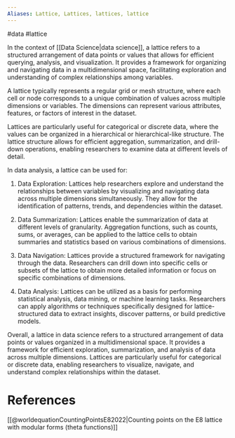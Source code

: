 ```yaml
---
Aliases: Lattice, Lattices, lattices, lattice
---
```

#data #lattice

In the context of [[Data Science|data science]], a lattice refers to a structured arrangement of data points or values that allows for efficient querying, analysis, and visualization. It provides a framework for organizing and navigating data in a multidimensional space, facilitating exploration and understanding of complex relationships among variables.

A lattice typically represents a regular grid or mesh structure, where each cell or node corresponds to a unique combination of values across multiple dimensions or variables. The dimensions can represent various attributes, features, or factors of interest in the dataset.

Lattices are particularly useful for categorical or discrete data, where the values can be organized in a hierarchical or hierarchical-like structure. The lattice structure allows for efficient aggregation, summarization, and drill-down operations, enabling researchers to examine data at different levels of detail.

In data analysis, a lattice can be used for:

1. Data Exploration: Lattices help researchers explore and understand the relationships between variables by visualizing and navigating data across multiple dimensions simultaneously. They allow for the identification of patterns, trends, and dependencies within the dataset.
    
2. Data Summarization: Lattices enable the summarization of data at different levels of granularity. Aggregation functions, such as counts, sums, or averages, can be applied to the lattice cells to obtain summaries and statistics based on various combinations of dimensions.
    
3. Data Navigation: Lattices provide a structured framework for navigating through the data. Researchers can drill down into specific cells or subsets of the lattice to obtain more detailed information or focus on specific combinations of dimensions.
    
4. Data Analysis: Lattices can be utilized as a basis for performing statistical analysis, data mining, or machine learning tasks. Researchers can apply algorithms or techniques specifically designed for lattice-structured data to extract insights, discover patterns, or build predictive models.
    

Overall, a lattice in data science refers to a structured arrangement of data points or values organized in a multidimensional space. It provides a framework for efficient exploration, summarization, and analysis of data across multiple dimensions. Lattices are particularly useful for categorical or discrete data, enabling researchers to visualize, navigate, and understand complex relationships within the dataset.

# References

[[@worldequationCountingPointsE82022|Counting points on the E8 lattice with modular forms (theta functions)]]
